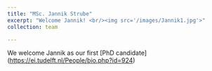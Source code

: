 ```yaml
---
title: "MSc. Jannik Strube"
excerpt: "Welcome Jannik! <br/><img src='/images/Jannik1.jpg'>"
collection: team

---
```


We welcome Jannik as our first [PhD candidate] (https://ei.tudelft.nl/People/bio.php?id=924) 

